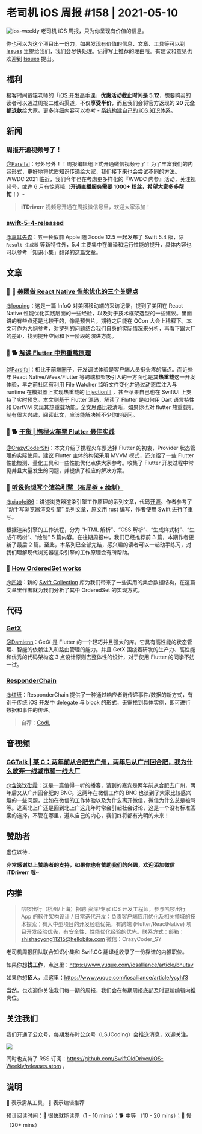 # 老司机 iOS 周报 #158 | 2021-05-10

![ios-weekly](https://github.com/SwiftOldDriver/iOS-Weekly/blob/master/assets/ios-weekly.png?raw=true)
老司机 iOS 周报，只为你呈现有价值的信息。

你也可以为这个项目出一份力，如果发现有价值的信息、文章、工具等可以到 [Issues](https://github.com/SwiftOldDriver/iOS-Weekly/issues) 里提给我们，我们会尽快处理。记得写上推荐的理由哦。有建议和意见也欢迎到 [Issues](https://github.com/SwiftOldDriver/iOS-Weekly/issues) 提出。

## 福利

极客时间戴铭老师的「[iOS 开发高手课](https://time.geekbang.org/column/intro/100024501?code=0eTznNzpAbVisw%2FesJ9iM9iraIX21mfPuPgxm1jY5tI%3D)」**优惠活动截止时间是 5.12**，想要购买的读者可以通过周报二维码渠道，不仅**享受半价**，而且我们会将官方返现的 **20 元全额退款**给大家。更多详细内容可以参考 - [系统构建自己的 iOS 知识体系](https://mp.weixin.qq.com/s?__biz=MzI2NTAxMzg2MA==&tempkey=MTExMl9EcWloZVlNQyt6MjA1NS9pUEVtQ2RIY2JwcE1nQV9HeERVVkJBZk0zTVZjb2dCLUZaZEtsT1M3aFFCcURwM3ZJLU85OWVzYm9fei1UcnJRN2tDOVNFcGdkdDVoMElpcC1sMXNkd21LeWZaSEJWalRGNkQ2d25Bb012MWYxa2dnRmxGWFNWeGd6N0lCbk9rV1AxcWJRRW42X1Y3c3hEZW40M194c05Bfn4%3D&chksm=6aa285285dd50c3ef2fed31f056abbd0e6b0b9f0512b8ff8ec2e1560716fda253d1c28ecf600#rd)。

## 新闻

### 周报开通视频号了！

[@Parsifal](https://github.com/ParsifalC)：号外号外！！周报编辑组正式开通微信视频号了！为了丰富我们的内容形式，更好地将优质知识传递给大家，我们接下来也会尝试不同的方法。WWDC 2021 临近，我们今年也在考虑更多样化的『WWDC 内参』活动，关注视频号，或许 6 月有惊喜哦（**开通直播服务需要 1000+ 粉丝，希望大家多多帮忙！**）~

> **iTDriverr** 视频号开通在周报微信号里，欢迎大家添加！

### [swift-5-4-released](https://swift.org/blog/swift-5-4-released/)

[@享耳先森](https://github.com/iblacksun)：五一长假前 Apple 随 Xcode 12.5 一起发布了 Swift 5.4 版，除 `Result 生成器` 等新特性外，5.4 主要集中在编译和运行性能的提升，具体内容也可以参考「知识小集」翻译的[这篇文章](https://mp.weixin.qq.com/s/CKx-UhzBkhDMDvDbzjX09g)。

## 文章

### 🌟 🐎 [美团做 React Native 性能优化的三个关键点](https://mp.weixin.qq.com/s/2D2l7NF0kmwAkfCI_PbZug)

[@looping](https://github.com/looping)：这是一篇 InfoQ 对美团移动端的采访记录，提到了美团在 React Native 性能优化实践层面的一些经验，以及对于技术框架选型的一些建议。里面讲的有些点还是比较干的，像是预告片，期待之后能在 QCon 大会上稀释下。本文可作为大纲参考，对罗列的问题结合我们自身的实际情况来分析，再看下跟大厂的差距，找到提升空间和下一阶段的演进方向。

### 🌟 🐕 [解读 Flutter 中热重载原理](https://mp.weixin.qq.com/s/Rd03kZLr26AJGcW2RXZc3w)

[@Parsifal](https://github.com/ParsifalC)：相比于前端圈子，开发调试体验是客户端人员挺头疼的痛点。而近些年 React Native/Weex/Flutter 等跨端框架吸引人的一方面也是其**热重载**这一开发体验，早之前社区有利用 File Watcher 监听文件变化并通过动态库注入与 runtime 在模拟器上实现热重载的 [InjectionIII](https://github.com/johnno1962/InjectionIII) ，甚至苹果自己也在 SwiftUI 上支持了实时预览。本文则基于 Flutter 源码，解读了 Flutter 是如何用 Dart 语言特性和 DartVM 实现其热重载功能。全文思路比较清晰，如果你也对 flutter 热重载机制有很大兴趣，阅读此文，应该能解决掉不少你的疑问。

### 🌟 🐕 [干货 | 携程火车票 Flutter 最佳实践](https://mp.weixin.qq.com/s/VP6WEQkEel3W4tdo3ThYDw)

[@CrazyCoderShi](https://github.com/CrazyCoderShi)：本文介绍了携程火车票选择 Flutter 的初衷，Provider  状态管理的实际使用，建议 Flutter 主体的构架采用 MVVM 模式，还介绍了一些 Flutter 性能检测、量化工具和一些性能优化点供大家参考。收集了 Flutter 开发过程中常见并且大量发生的问题，并提供了相应的解决方案。

### 🐢 [听说你想写个渲染引擎（布局树 + 绘制）](https://mp.weixin.qq.com/s?__biz=Mzg4MjU2Mzc1MQ==&mid=2247485323&idx=1&sn=af965b57deaa2aabdd990348f7aa09ce&chksm=cf558843f822015544defa0c6af508642c840fc53f418c80d37b1af9b0018144b5139d6162f5&token=1028691144&lang=zh_CN#rd)

[@xiaofei86](https://github.com/xiaofei86)：讲述浏览器渲染引擎工作原理的系列文章，代码[开源](https://github.com/silan-liu/tiny-web-render-engine-swift)。作者参考了 “动手写浏览器渲染引擎” 系列文章，原文用 rust 编写，作者使用 Swift 进行了重写。

根据渲染引擎的工作流程，分为 “HTML 解析”、“CSS 解析”、“生成样式树”、“生成布局树”、“绘制” 5 篇内容。在往期周报中，我们已经推荐前 3 篇，本期作者更新了最后 2 篇。至此，本系列已全部完结，感兴趣的读者可以一起动手练习，对我们理解现代浏览器渲染引擎的工作原理会有所帮助。
 
### 🐎 [How OrderedSet works](https://oleb.net/2021/ordered-set/)

[@四娘](https://kemchenj.github.io/)：新的 [Swift Collection](https://swift.org/blog/swift-collections/) 库为我们带来了一些实用的集合数据结构，在这篇文章里作者就为我们分析了其中 OrderedSet 的实现方式。

## 代码

### [GetX](https://github.com/jonataslaw/getx)

[@Damienn](https://github.com/ZengyiMa)：GetX 是 Flutter 的一个轻巧并且强大的库。它具有高性能的状态管理、智能的依赖注入和路由管理的能力。并且 GetX 围绕着研发的生产力、高性能和优秀的代码架构这 3 点设计原则去整体性的设计，对于使用 Flutter 的同学不妨一试。

### [ResponderChain](https://github.com/GodL/ResponderChain)

[@红纸](https://github.com/nianran)：ResponderChain 提供了一种通过响应者链传递事件/数据的新方式，有别于传统 iOS 开发中 delegate 与 block 的形式，无需找到具体实例，即可进行数据和事件的传递。

> 自荐：[GodL](https://github.com/GodL)


## 音视频

### [GGTalk | 某 C：两年前从合肥去广州，两年后从广州回合肥，我为什么放弃一线城市和一线大厂](https://www.xiaoyuzhoufm.com/episode/6087ff41d99c5b06d55584f7?s=eyJ1IjoiNWU3ZDRiZTBhMmYyZTUwM2NlYzQzZTM3IiwiZCI6MX0%3D)
 
 [@含笑饮砒霜](https://weibo.com/chinafishnews/)：这是一篇值得一听的播客，请到的嘉宾是两年前从合肥去广州，两年后又从广州回合肥的 BNC。这两年在微信工作的 BNC 也谈到了大家比较感兴趣的一些问题，比如在微信的工作体验以及为什么离开微信，微信为什么总是被骂等。逃离北上广还是回到北上广这几年时常会引起社会讨论，这是一个没有标准答案的选择，不管在哪里，遵从自己的内心，我们终将都有光明的未来！

## 赞助者

虚位以待..

**非常感谢以上赞助者的支持，如果你也有赞助我们的兴趣，欢迎添加微信 iTDriverr 哦~**

## 内推

> 哈啰出行（杭州/上海）招聘 资深/专家 iOS 开发工程师，参与哈啰出行 App 的软件架构设计 / 日常迭代开发；负责客户端应用优化及相关领域的技术探索；有大中型项目的开发经验优先，有跨端 (Flutter/ReactNative) 项目开发经验优先，有安全性、性能优化经验的优先。联系方式：邮箱：shishaoyong11215@hellobike.com 微信：CrazyCoder_SY

老司机周报团队联合知识小集和 SwiftGG 翻译组收录了一份靠谱的内推职位。

如果你想**找工作**，点这里：https://www.yuque.com/iosalliance/article/bhutav

如果你想**招人**，点这里：https://www.yuque.com/iosalliance/article/ycyhf3

当然，也欢迎你关注我们每一期的周报，我们会在每期周报底部及时更新编辑内推岗位。

## 关注我们

我们开通了公众号，每期发布时公众号（LSJCoding）会推送消息，欢迎关注。

![](https://github.com/SwiftOldDriver/iOS-Weekly/blob/master/assets/qrcode_for_wechat.jpg?raw=true)

同时也支持了 RSS 订阅：https://github.com/SwiftOldDriver/iOS-Weekly/releases.atom 。

## 说明

🚧 表示需某工具，🌟 表示编辑推荐

预计阅读时间：🐎 很快就能读完（1 - 10 mins）；🐕 中等 （10 - 20 mins）；🐢 慢（20+ mins）
